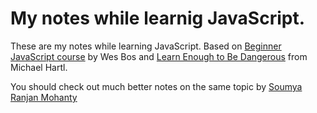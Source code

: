 <h1>My notes while learnig JavaScript.</h1>

These are my notes while learning JavaScript. Based on [Beginner JavaScript course](https://BeginnerJavaScript.com) by Wes Bos and [Learn Enough to Be Dangerous](https://www.learnenough.com/javascript) from Michael Hartl.

You should check out much better notes on the same topic by [Soumya Ranjan Mohanty](https://www.notion.so/geekysrm/Beginner-JavaScript-e2ef045754d14e96b93791f638bbcaf6)
